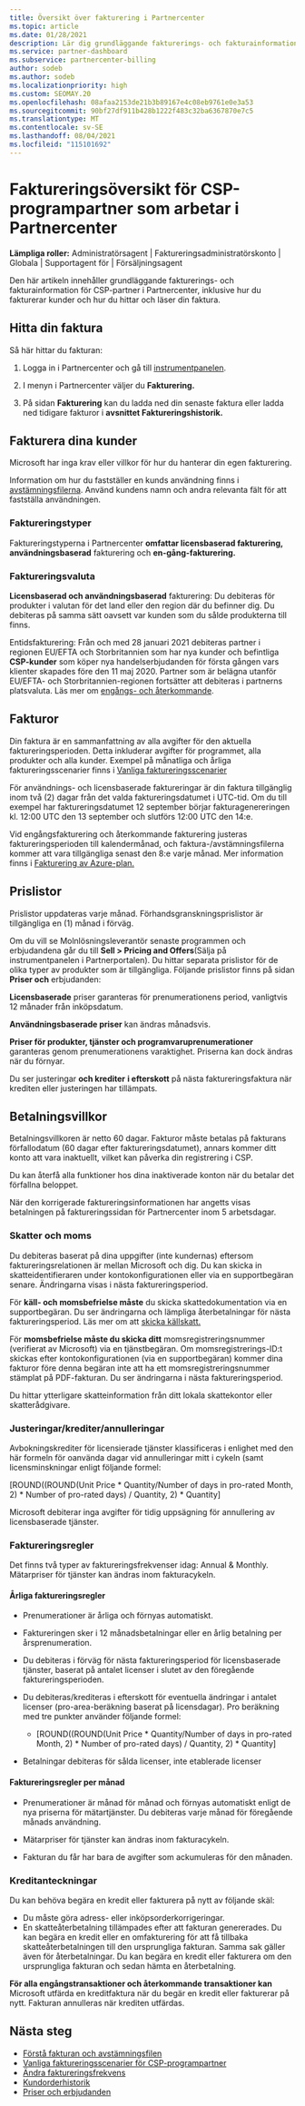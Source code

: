 ```yaml
---
title: Översikt över fakturering i Partnercenter
ms.topic: article
ms.date: 01/28/2021
description: Lär dig grundläggande fakturerings- och fakturainformation för CSP-partner i Partnercenter. Omfattar hur du fakturerar kunder och hur du hittar och läser din faktura.
ms.service: partner-dashboard
ms.subservice: partnercenter-billing
author: sodeb
ms.author: sodeb
ms.localizationpriority: high
ms.custom: SEOMAY.20
ms.openlocfilehash: 08afaa2153de21b3b89167e4c08eb9761e0e3a53
ms.sourcegitcommit: 90bf27df911b428b1222f483c32ba6367870e7c5
ms.translationtype: MT
ms.contentlocale: sv-SE
ms.lasthandoff: 08/04/2021
ms.locfileid: "115101692"
---
```

# <a name="billing-overview-for-csp-program-partners-working-in-partner-center"></a>Faktureringsöversikt för CSP-programpartner som arbetar i Partnercenter 

**Lämpliga roller:** Administratörsagent | Faktureringsadministratörskonto | Globala | Supportagent för | Försäljningsagent

Den här artikeln innehåller grundläggande fakturerings- och fakturainformation för CSP-partner i Partnercenter, inklusive hur du fakturerar kunder och hur du hittar och läser din faktura.


## <a name="find-your-bill"></a>Hitta din faktura

Så här hittar du fakturan:

1. Logga in i Partnercenter och gå till [instrumentpanelen](https://partner.microsoft.com/dashboard/home).

2. I menyn i Partnercenter väljer du **Fakturering.**

3. På sidan **Fakturering** kan du ladda ned din senaste faktura eller ladda ned tidigare fakturor i **avsnittet Faktureringshistorik.**

## <a name="bill-your-customers"></a>Fakturera dina kunder

Microsoft har inga krav eller villkor för hur du hanterar din egen fakturering.

Information om hur du fastställer en kunds användning finns i [avstämningsfilerna](#find-your-bill). Använd kundens namn och andra relevanta fält för att fastställa användningen.

### <a name="billing-types"></a>Faktureringstyper

Faktureringstyperna i Partnercenter **omfattar licensbaserad fakturering,** **användningsbaserad** fakturering och **en-gång-fakturering.** 

### <a name="billing-currency"></a>Faktureringsvaluta

**Licensbaserad och användningsbaserad** fakturering: Du debiteras för produkter i valutan för det land eller den region där du befinner dig. Du debiteras på samma sätt oavsett var kunden som du sålde produkterna till finns.

Entidsfakturering: Från och med 28 januari 2021 debiteras partner i regionen EU/EFTA och Storbritannien som har nya kunder och befintliga **CSP-kunder** som köper nya handelserbjudanden för första gången vars klienter skapades före den 11 maj 2020. Partner som är belägna utanför EU/EFTA- och Storbritannien-regionen fortsätter att debiteras i partnerns platsvaluta. Läs mer om [engångs- och återkommande](azure-plan-billing.md). 

## <a name="invoices"></a>Fakturor

Din faktura är en sammanfattning av alla avgifter för den aktuella faktureringsperioden. Detta inkluderar avgifter för programmet, alla produkter och alla kunder. Exempel på månatliga och årliga faktureringsscenarier finns i [Vanliga faktureringsscenarier](common-billing-scenarios.md)

För användnings- och licensbaserade faktureringar är din faktura tillgänglig inom två (2) dagar från det valda faktureringsdatumet i UTC-tid. Om du till exempel har faktureringsdatumet 12 september börjar fakturagenereringen kl. 12:00 UTC den 13 september och slutförs 12:00 UTC den 14:e. 

Vid engångsfakturering och återkommande fakturering justeras faktureringsperioden till kalendermånad, och faktura-/avstämningsfilerna kommer att vara tillgängliga senast den 8:e varje månad. Mer information finns i [Fakturering av Azure-plan.](azure-plan-billing.md) 

## <a name="price-lists"></a>Prislistor

Prislistor uppdateras varje månad. Förhandsgranskningsprislistor är tillgängliga en (1) månad i förväg.

Om du vill se Molnlösningsleverantör senaste programmen och erbjudandena går du till **Sell > Pricing and Offers**(Sälja på instrumentpanelen i Partnerportalen). Du hittar separata prislistor för de olika typer av produkter som är tillgängliga. Följande prislistor finns på sidan **Priser och** erbjudanden:

**Licensbaserade** priser garanteras för prenumerationens period, vanligtvis 12 månader från inköpsdatum. 

**Användningsbaserade priser** kan ändras månadsvis.

**Priser för produkter, tjänster och programvaruprenumerationer** garanteras genom prenumerationens varaktighet. Priserna kan dock ändras när du förnyar.

Du ser justeringar **och krediter** **i efterskott** på nästa faktureringsfaktura när krediten eller justeringen har tillämpats.

## <a name="payment-terms"></a>Betalningsvillkor

Betalningsvillkoren är netto 60 dagar. Fakturor måste betalas på fakturans förfallodatum (60 dagar efter faktureringsdatumet), annars kommer ditt konto att vara inaktuellt, vilket kan påverka din registrering i CSP. 

Du kan återfå alla funktioner hos dina inaktiverade konton när du betalar det förfallna beloppet.

När den korrigerade faktureringsinformationen har angetts visas betalningen på faktureringssidan för Partnercenter inom 5 arbetsdagar.

### <a name="taxes-and-vat"></a>Skatter och moms

Du debiteras baserat på dina uppgifter (inte kundernas) eftersom faktureringsrelationen är mellan Microsoft och dig. Du kan skicka in skatteidentifieraren under kontokonfigurationen eller via en supportbegäran senare. Ändringarna visas i nästa faktureringsperiod.

För **käll- och momsbefrielse måste** du skicka skattedokumentation via en supportbegäran. Du ser ändringarna och lämpliga återbetalningar för nästa faktureringsperiod. Läs mer om att [skicka källskatt.](withholding-tax-credit-form.md) 

För **momsbefrielse måste du skicka ditt** momsregistreringsnummer (verifierat av Microsoft) via en tjänstbegäran.  Om momsregistrerings-ID:t skickas efter kontokonfigurationen (via en supportbegäran) kommer dina fakturor före denna begäran inte att ha ett momsregistreringsnummer stämplat på PDF-fakturan. Du ser ändringarna i nästa faktureringsperiod.

Du hittar ytterligare skatteinformation från ditt lokala skattekontor eller skatterådgivare.

### <a name="adjustmentscreditscancellations"></a>Justeringar/krediter/annulleringar

Avbokningskrediter för licensierade tjänster klassificeras i enlighet med den här formeln för oanvända dagar vid annulleringar mitt i cykeln (samt licensminskningar enligt följande formel:

[ROUND((ROUND(Unit Price * Quantity/Number of days in pro-rated Month, 2) * Number of pro-rated days) / Quantity, 2) * Quantity] 

Microsoft debiterar inga avgifter för tidig uppsägning för annullering av licensbaserade tjänster.

### <a name="billing-rules"></a>Faktureringsregler

Det finns två typer av faktureringsfrekvenser idag: Annual & Monthly.  
Mätarpriser för tjänster kan ändras inom fakturacykeln.

#### <a name="annual-billing-rules"></a>Årliga faktureringsregler 

- Prenumerationer är årliga och förnyas automatiskt.  

- Faktureringen sker i 12 månadsbetalningar eller en årlig betalning per årsprenumeration. 

- Du debiteras i förväg för nästa faktureringsperiod för licensbaserade tjänster, baserat på antalet licenser i slutet av den föregående faktureringsperioden. 

- Du debiteras/krediteras i efterskott för eventuella ändringar i antalet licenser (pro-area-beräkning baserat på licensdagar). Pro beräkning med tre punkter använder följande formel: 

  - [ROUND((ROUND(Unit Price * Quantity/Number of days in pro-rated Month, 2) * Number of pro-rated days) / Quantity, 2) * Quantity] 

- Betalningar debiteras för sålda licenser, inte etablerade licenser 

#### <a name="monthly-billing-rules"></a>Faktureringsregler per månad 

- Prenumerationer är månad för månad och förnyas automatiskt enligt de nya priserna för mätartjänster. Du debiteras varje månad för föregående månads användning. 

- Mätarpriser för tjänster kan ändras inom fakturacykeln. 

- Fakturan du får har bara de avgifter som ackumuleras för den månaden. 


### <a name="credit-notes"></a>Kreditanteckningar

Du kan behöva begära en kredit eller fakturera på nytt av följande skäl:

- Du måste göra adress- eller inköpsorderkorrigeringar.
- En skatteåterbetalning tillämpades efter att fakturan genererades. Du kan begära en kredit eller en omfakturering för att få tillbaka skatteåterbetalningen till den ursprungliga fakturan. Samma sak gäller även för återbetalningar. Du kan begära en kredit eller fakturera om den ursprungliga fakturan och sedan hämta en återbetalning.

**För alla engångstransaktioner och återkommande transaktioner kan** Microsoft utfärda en kreditfaktura när du begär en kredit eller fakturerar på nytt. Fakturan annulleras när krediten utfärdas. 

## <a name="next-steps"></a>Nästa steg

- [Förstå fakturan och avstämningsfilen](read-your-bill.md)
- [Vanliga faktureringsscenarier för CSP-programpartner](common-billing-scenarios.md)
- [Ändra faktureringsfrekvens](common-billing-scenarios.md)
- [Kundorderhistorik](csp-offers.md) 
- [Priser och erbjudanden](pricing-and-offers.md)
